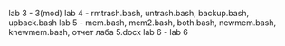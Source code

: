 lab 3 - 3(mod)
lab 4 - rmtrash.bash, untrash.bash, backup.bash, upback.bash
lab 5 - mem.bash, mem2.bash, both.bash, newmem.bash, knewmem.bash, отчет лаба 5.docx
lab 6 - lab 6

